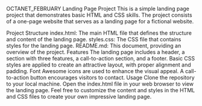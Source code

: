 OCTANET_FEBRUARY
Landing Page Project
This is a simple landing page project that demonstrates basic HTML and CSS skills. The project consists of a one-page website that serves as a landing page for a fictional website.

Project Structure
index.html: The main HTML file that defines the structure and content of the landing page.
styles.css: The CSS file that contains styles for the landing page.
README.md: This document, providing an overview of the project.
Features
The landing page includes a header, a section with three features, a call-to-action section, and a footer.
Basic CSS styles are applied to create an attractive layout, with proper alignment and padding.
Font Awesome icons are used to enhance the visual appeal.
A call-to-action button encourages visitors to contact.
Usage
Clone the repository to your local machine.
Open the index.html file in your web browser to view the landing page.
Feel free to customize the content and styles in the HTML and CSS files to create your own impressive landing page.
